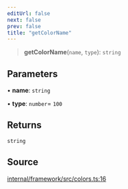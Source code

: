 ```yaml
---
editUrl: false
next: false
prev: false
title: "getColorName"
---
```


> **getColorName**(`name`, `type`): `string`

## Parameters

• **name**: `string`

• **type**: `number`= `100`

## Returns

`string`

## Source

[internal/framework/src/colors.ts:16](https://github.com/nodenogg-in/alpha-p2p/blob/d78065f/internal/framework/src/colors.ts#L16)
